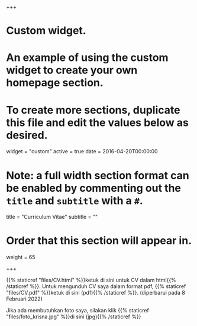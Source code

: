 +++
# Custom widget.
# An example of using the custom widget to create your own homepage section.
# To create more sections, duplicate this file and edit the values below as desired.
widget = "custom"
active = true
date = 2016-04-20T00:00:00

# Note: a full width section format can be enabled by commenting out the `title` and `subtitle` with a `#`.
title = "Curriculum Vitae"
subtitle = ""

# Order that this section will appear in.
weight = 65

+++

{{% staticref "files/CV.html" %}}ketuk di sini untuk CV dalam html{{% /staticref %}}. Untuk mengunduh CV saya dalam format pdf, {{% staticref "files/CV.pdf" %}}ketuk di sini (pdf){{% /staticref %}}. (diperbarui pada 8 Februari 2022)

Jika ada membutuhkan foto saya, silakan klik {{% staticref "files/foto_krisna.jpg" %}}di sini (jpg){{% /staticref %}}